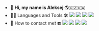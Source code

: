 - 👋 **Hi, my name is Aleksej** :earth_americas::czech_republic::ukraine:
- :man_student: Languages and Tools :hammer_and_wrench: [![](https://camo.githubusercontent.com/3ebc3848705f5e6d44bf98449bea1bffcaae1e1fc94cdbf8df49f42dff06d063/68747470733a2f2f696d672e736869656c64732e696f2f62616467652f2d52454143542d3165316431663f7374796c652d666f723d7468652d6261646765266c6f676f3d726561637426)](https://reactjs.org/) [![](https://camo.githubusercontent.com/a1b2cb05d2e71a640cf311638aeb7a0378a7f4eb0e0075464c7b58863e3864d9/68747470733a2f2f696d672e736869656c64732e696f2f62616467652f2d52454455582d3165316431663f7374796c652d666f723d7468652d6261646765266c6f676f3d726564757826)](https://redux.js.org/) [![](https://camo.githubusercontent.com/16f9ab379dc7672b6e914ca9b426ea6d22382fed9dc77bb02eadf43bb2df812e/68747470733a2f2f696d672e736869656c64732e696f2f62616467652f2d545950455343524950542d3165316431663f7374796c652d666f723d7468652d6261646765266c6f676f3d7479706573637269707426)](https://www.typescriptlang.org/) [![](https://camo.githubusercontent.com/34de6101b344255041329719ff98ea9a8de612c75e139903e19b260b531a6fe0/68747470733a2f2f696d672e736869656c64732e696f2f62616467652f2d4a4156415343524950542d3165316431663f7374796c652d666f723d7468652d6261646765266c6f676f3d6a61766173637269707426)](https://www.javascript.com/)
- :incoming_envelope:   How  to  contact me:exclamation: :phone: [![](https://camo.githubusercontent.com/9ce97c7ed5dcbf6053615fb79e1c825f643e193bc9bbc02129cfc7696d233beb/68747470733a2f2f696d672e736869656c64732e696f2f62616467652f2d4c494e4b4544494e2d3165316431663f7374796c652d666f723d7468652d6261646765266c6f676f3d6c696e6b6564696e)](https://www.linkedin.com/in/alexej-kovernikov-31a769179/) [![](https://camo.githubusercontent.com/273e3972af428da8acb1baf694ebc4a277e84505abbc478942a5aaa66ce55458/68747470733a2f2f696d672e736869656c64732e696f2f62616467652f2d54656c656772616d2d3039303930393f7374796c653d666c6174266c6f676f3d74656c656772616d266c6f676f436f6c6f723d323741304439)](https://t.me/Alexey_Kovernikov) [![](https://camo.githubusercontent.com/dbbc4863303d3d548f1e1383fec47cba384c5dd36dafd5acb069983634e5f8e9/68747470733a2f2f696d672e736869656c64732e696f2f62616467652f2d46616365626f6f6b2d3039303930393f7374796c653d666c6174266c6f676f3d46616365626f6f6b266c6f676f436f6c6f723d313139354635)](https://www.facebook.com/KovernikovAleksej/) [![](https://camo.githubusercontent.com/6143ac7f7fcf52fe9d658a690a20fc4ad1defa9aebb75e85d9a6d881f2dbec39/68747470733a2f2f696d672e736869656c64732e696f2f62616467652f2d496e7374616772616d2d3039303930393f7374796c653d666c6174266c6f676f3d696e7374616772616d266c6f676f436f6c6f723d423430363845)](https://www.instagram.com/kovernikovaleksej)
<!---
kovernikov/kovernikov is a ✨ special ✨ repository because its `README.md` (this file) appears on your GitHub profile.
You can click the Preview link to take a look at your changes.
--->
